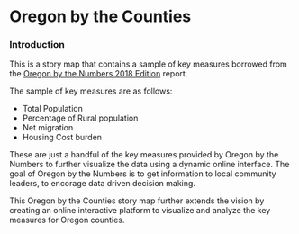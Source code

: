 # Oregon by the Counties


### Introduction
This is a story map that contains a sample of key measures borrowed from the [Oregon by the Numbers 2018 Edition](https://www.tfff.org/select-books/book/oregon-numbers) report.

The sample of key measures are as follows:

- Total Population
- Percentage of Rural population
- Net migration
- Housing Cost burden

These are just a handful of the key measures provided by Oregon by the Numbers to further visualize the data using a dynamic online interface. The goal of Oregon by the Numbers is to get information to local community leaders, to encorage data driven decision making.

This Oregon by the Counties story map further extends the vision by creating an online interactive platform to visualize and analyze the key measures for Oregon counties.

  
